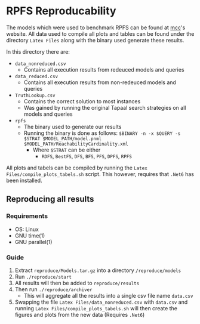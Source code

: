 # RPFS Reproducability
The models which were used to benchmark RPFS can be found at [mcc](https://mcc.lip6.fr/2022/models.php)'s website.
All data used to compile all plots and tables can be found under the directory `Latex Files` along with the binary used generate these results.

In this directory there are:
 - `data_nonreduced.csv`
   - Contains all execution results from redeuced models and queries 
 - `data_reduced.csv`
   - Contains all execution results from non-redeuced models and queries
 - `TruthLookup.csv`
   - Contains the correct solution to most instances 
   - Was gained by running the original Tapaal search strategies on all models and queries 
 - `rpfs`
   - The binary used to generate our results
   - Running the binary is done as follows: `$BINARY -n -x $QUERY -s $STRAT $MODEL_PATH/model.pnml $MODEL_PATH/ReachabilityCardinality.xml` 
     - Where `$STRAT` can be either 
       - `RDFS`, `BestFS`, `DFS`, `BFS`, `PFS`, `DPFS`, `RPFS`

All plots and tabels can be compiled by running the `Latex Files/compile_plots_tabels.sh` script.
This however, requires that `.Net6` has been installed.

## Reproducing all results
### Requirements 
 - OS: Linux
 - GNU time(1)
 - GNU parallel(1)

### Guide 
 1. Extract `reproduce/Models.tar.gz` into a directory `/reproduce/models` 
 2. Run `./reproduce/start`
 3. All results will then be added to `reproduce/results` 
 4. Then run `./reproduce/archiver`
    - This will aggregate all the results into a single csv file name `data.csv`
 5. Swapping the file `Latex Files/data_nonreduced.csv` with `data.csv` and running `Latex Files/compile_plots_tabels.sh` will then create the figures and plots from the new data (Requires `.Net6`)
